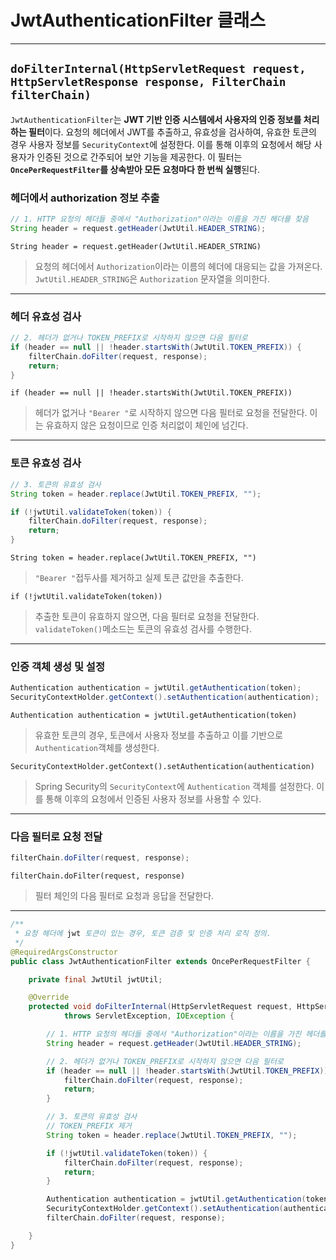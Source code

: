# JwtAuthenticationFilter 클래스

---

## `doFilterInternal(HttpServletRequest request, HttpServletResponse response, FilterChain filterChain)`

`JwtAuthenticationFilter`는 **JWT 기반 인증 시스템에서 사용자의 인증 정보를 처리하는 필터**이다.
요청의 헤더에서 JWT를 추출하고, 유효성을 검사하여, 유효한 토큰의 경우 사용자 정보를 `SecurityContext`에 설정한다. 이를 통해 이후의 요청에서 해당 사용자가 인증된 것으로 간주되어 보안 기능을 제공한다.
이 필터는 **`OncePerRequestFilter`를 상속받아 모든 요청마다 한 번씩 실행**된다.

### 헤더에서 authorization 정보 추출

```java
// 1. HTTP 요청의 헤더들 중에서 "Authorization"이라는 이름을 가진 헤더를 찾음
String header = request.getHeader(JwtUtil.HEADER_STRING);
```

`String header = request.getHeader(JwtUtil.HEADER_STRING)`

> 요청의 헤더에서 `Authorization`이라는 이름의 헤더에 대응되는 값을 가져온다.
`JwtUtil.HEADER_STRING`은 `Authorization` 문자열을 의미한다.
> 

---

### 헤더 유효성 검사

```java
// 2. 헤더가 없거나 TOKEN_PREFIX로 시작하지 않으면 다음 필터로
if (header == null || !header.startsWith(JwtUtil.TOKEN_PREFIX)) {
    filterChain.doFilter(request, response);
    return;
}
```

`if (header == null || !header.startsWith(JwtUtil.TOKEN_PREFIX))`

> 헤더가 없거나 `"Bearer "`로 시작하지 않으면 다음 필터로 요청을 전달한다.
이는 유효하지 않은 요청이므로 인증 처리없이 체인에 넘긴다.
> 

---

### 토큰 유효성 검사

```java
// 3. 토큰의 유효성 검사
String token = header.replace(JwtUtil.TOKEN_PREFIX, "");

if (!jwtUtil.validateToken(token)) {
    filterChain.doFilter(request, response);
    return;
}
```

`String token = header.replace(JwtUtil.TOKEN_PREFIX, "")`

> `"Bearer "`접두사를 제거하고 실제 토큰 값만을 추출한다.
> 

`if (!jwtUtil.validateToken(token))`

> 추출한 토큰이 유효하지 않으면, 다음 필터로 요청을 전달한다.
`validateToken()`메소드는 토큰의 유효성 검사를 수행한다.
> 

---

### 인증 객체 생성 및 설정

```java
Authentication authentication = jwtUtil.getAuthentication(token);
SecurityContextHolder.getContext().setAuthentication(authentication);
```

`Authentication authentication = jwtUtil.getAuthentication(token)`

> 유효한 토큰의 경우, 토큰에서 사용자 정보를 추출하고 이를 기반으로 `Authentication`객체를 생성한다.
> 

`SecurityContextHolder.getContext().setAuthentication(authentication)`

> Spring Security의 `SecurityContext`에 `Authentication` 객체를 설정한다.
이를 통해 이후의 요청에서 인증된 사용자 정보를 사용할 수 있다.
> 

---

### 다음 필터로 요청 전달

```java
filterChain.doFilter(request, response);
```

`filterChain.doFilter(request, response)`

> 필터 체인의 다음 필터로 요청과 응답을 전달한다.
> 

---

```java
/**
 * 요청 헤더에 jwt 토큰이 있는 경우, 토큰 검증 및 인증 처리 로직 정의.
 */
@RequiredArgsConstructor
public class JwtAuthenticationFilter extends OncePerRequestFilter {

    private final JwtUtil jwtUtil;

    @Override
    protected void doFilterInternal(HttpServletRequest request, HttpServletResponse response, FilterChain filterChain)
            throws ServletException, IOException {

        // 1. HTTP 요청의 헤더들 중에서 "Authorization"이라는 이름을 가진 헤더를 찾음
        String header = request.getHeader(JwtUtil.HEADER_STRING);

        // 2. 헤더가 없거나 TOKEN_PREFIX로 시작하지 않으면 다음 필터로
        if (header == null || !header.startsWith(JwtUtil.TOKEN_PREFIX)) {
            filterChain.doFilter(request, response);
            return;
        }

        // 3. 토큰의 유효성 검사
        // TOKEN_PREFIX 제거
        String token = header.replace(JwtUtil.TOKEN_PREFIX, "");

        if (!jwtUtil.validateToken(token)) {
            filterChain.doFilter(request, response);
            return;
        }

        Authentication authentication = jwtUtil.getAuthentication(token);
        SecurityContextHolder.getContext().setAuthentication(authentication);
        filterChain.doFilter(request, response);

    }
}

```